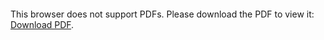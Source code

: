 <object data="https://github.com/BillyCottrell/bachelorproef/blob/master/bachproef-tin.pdf" type="application/pdf" width="100%" height="700px">
    <embed src="https://github.com/BillyCottrell/bachelorproef/blob/master/bachproef-tin.pdf">
        <p>This browser does not support PDFs. Please download the PDF to view it: <a href="https://github.com/BillyCottrell/bachelorproef/blob/master/bachproef-tin.pdf">Download PDF</a>.</p>
    </embed>
    
</object>
